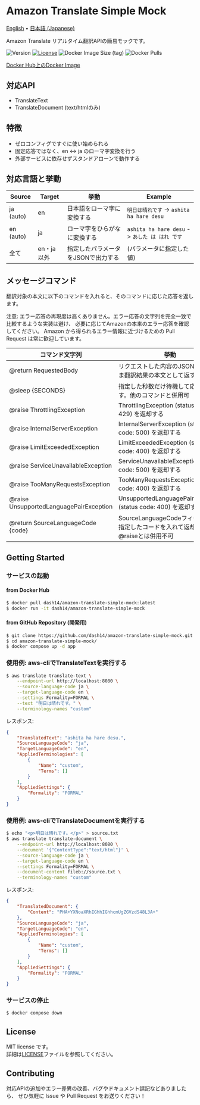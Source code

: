 # Amazon Translate Simple Mock

[English](./README.md) •
[日本語 (Japanese)](./README.ja.md)

Amazon Translate リアルタイム翻訳APIの簡易モックです。

![Version](https://img.shields.io/badge/dynamic/toml?url=https%3A%2F%2Fraw.githubusercontent.com%2Fdash14%2Famazon-translate-simple-mock%2Fmain%2Fpyproject.toml&query=%24.tool.poetry.version&label=version)
[![License](https://img.shields.io/github/license/dash14/amazon-translate-simple-mock)](./LICENSE)
![Docker Image Size (tag)](https://img.shields.io/docker/image-size/dash14/amazon-translate-simple-mock/latest)
![Docker Pulls](https://img.shields.io/docker/pulls/dash14/amazon-translate-simple-mock)

[Docker Hub上のDocker Image](https://hub.docker.com/r/dash14/amazon-translate-simple-mock)

## 対応API
* TranslateText
* TranslateDocument (text/htmlのみ)

## 特徴
* ゼロコンフィグですぐに使い始められる
* 固定応答ではなく、en <-> ja のローマ字変換を行う
* 外部サービスに依存せずスタンドアローンで動作する

## 対応言語と挙動

| Source | Target | 挙動 | Example |
| ------ | ------ | --- | ------- |
| ja (auto) | en | 日本語をローマ字に変換する | `明日は晴れです` -> `ashita ha hare desu` |
| en (auto) | ja | ローマ字をひらがなに変換する | `ashita ha hare desu` -> `あした は はれ です` |
| 全て | en・ja以外 | 指定したパラメータをJSONで出力する | (パラメータに指定した値) |

## メッセージコマンド

翻訳対象の本文に以下のコマンドを入れると、そのコマンドに応じた応答を返します。

注意: エラー応答の再現度は高くありません。エラー応答の文字列を完全一致で比較するような実装は避け、
必要に応じてAmazonの本来のエラー応答を確認してください。
Amazon から得られるエラー情報に近づけるための Pull Request は常に歓迎しています。

| コマンド文字列 | 挙動 |
| ------------ | --- |
| @return RequestedBody | リクエストした内容のJSONをそのまま翻訳結果の本文として返す |
| @sleep {SECONDS} | 指定した秒数だけ待機して応答を返す。他のコマンドと併用可 |
| @raise ThrottlingException | ThrottlingException (status code: 429) を返却する |
| @raise InternalServerException | InternalServerException (status code: 500) を返却する |
| @raise LimitExceededException | LimitExceededException (status code: 400) を返却する |
| @raise ServiceUnavailableException | ServiceUnavailableException (status code: 500) を返却する |
| @raise TooManyRequestsException | TooManyRequestsException (status code: 400) を返却する |
| @raise UnsupportedLanguagePairException | UnsupportedLanguagePairException (status code: 400) を返却する |
| @return SourceLanguageCode {code} | SourceLanguageCodeフィールドに指定したコードを入れて返却する。@raiseとは併用不可 |

## Getting Started

### サービスの起動

#### from Docker Hub

```sh
$ docker pull dash14/amazon-translate-simple-mock:latest
$ docker run -it dash14/amazon-translate-simple-mock
```

#### from GitHub Repository (開発用)

```sh
$ git clone https://github.com/dash14/amazon-translate-simple-mock.git
$ cd amazon-translate-simple-mock/
$ docker compose up -d app
```

### 使用例: aws-cliでTranslateTextを実行する

```sh
$ aws translate translate-text \
    --endpoint-url http://localhost:8080 \
    --source-language-code ja \
    --target-language-code en \
    --settings Formality=FORMAL \
    --text "明日は晴れです。" \
    --terminology-names "custom"
```

レスポンス:

```json
{
    "TranslatedText": "ashita ha hare desu.",
    "SourceLanguageCode": "ja",
    "TargetLanguageCode": "en",
    "AppliedTerminologies": [
        {
            "Name": "custom",
            "Terms": []
        }
    ],
    "AppliedSettings": {
        "Formality": "FORMAL"
    }
}
```

### 使用例: aws-cliでTranslateDocumentを実行する

```sh
$ echo "<p>明日は晴れです。</p>" > source.txt
$ aws translate translate-document \
    --endpoint-url http://localhost:8080 \
    --document '{"ContentType":"text/html"}' \
    --source-language-code ja \
    --target-language-code en \
    --settings Formality=FORMAL \
    --document-content fileb://source.txt \
    --terminology-names "custom"
```

レスポンス:

```json
{
    "TranslatedDocument": {
        "Content": "PHA+YXNoaXRhIGhhIGhhcmUgZGVzdS48L3A+"
    },
    "SourceLanguageCode": "ja",
    "TargetLanguageCode": "en",
    "AppliedTerminologies": [
        {
            "Name": "custom",
            "Terms": []
        }
    ],
    "AppliedSettings": {
        "Formality": "FORMAL"
    }
}
```

### サービスの停止

```sh
$ docker compose down
```


## License

MIT license です。  
詳細は[LICENSE](./LICENSE)ファイルを参照してください。

## Contributing

対応APIの追加やエラー差異の改善、バグやドキュメント誤記などありましたら、
ぜひ気軽に Issue や Pull Request をお送りください！
